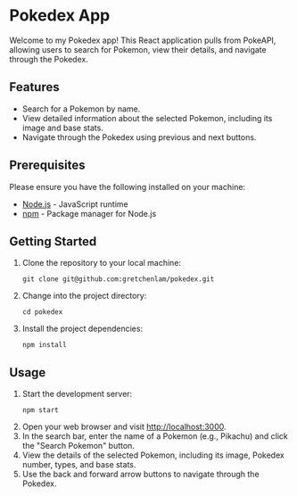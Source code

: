 # Pokedex App

Welcome to my Pokedex app! This React application pulls from PokeAPI, allowing users to search for Pokemon, view their details, and navigate through the Pokedex.

## Features

* Search for a Pokemon by name.
* View detailed information about the selected Pokemon, including its image and base stats.
* Navigate through the Pokedex using previous and next buttons.

## Prerequisites

Please ensure you have the following installed on your machine:

* [Node.js](https://nodejs.org/) - JavaScript runtime
* [npm](https://www.npmjs.com/) - Package manager for Node.js

## Getting Started

1. Clone the repository to your local machine:

   ```
   git clone git@github.com:gretchenlam/pokedex.git
   ```
2. Change into the project directory:

   ```
   cd pokedex
   ```
3. Install the project dependencies:

   ```
   npm install
   ```

## Usage

1. Start the development server:
   ```
   npm start
   ```
2. Open your web browser and visit [http://localhost:3000](http://localhost:3000/).
3. In the search bar, enter the name of a Pokemon (e.g., Pikachu) and click the "Search Pokemon" button.
4. View the details of the selected Pokemon, including its image, Pokedex number, types, and base stats.
5. Use the back and forward arrow buttons to navigate through the Pokedex.
